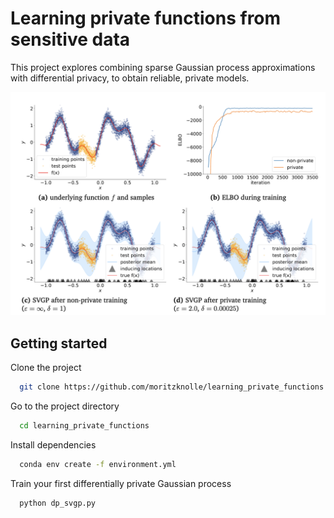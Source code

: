 
# Learning private functions from sensitive data

This project explores combining sparse Gaussian process approximations with differential privacy, to obtain reliable, private models.

![Alt text](figs/main_fig.png?raw=true "Private vs. non-private sparse GP approximations")

## Getting started 

Clone the project

```bash
  git clone https://github.com/moritzknolle/learning_private_functions.git
```

Go to the project directory

```bash
  cd learning_private_functions
```

Install dependencies

```bash
  conda env create -f environment.yml
```

Train your first differentially private Gaussian process

```bash
  python dp_svgp.py
```

